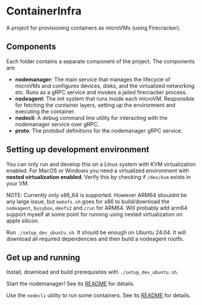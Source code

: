 # ContainerInfra

A project for provisioning containers as microVMs (using Firecracker).

## Components

Each folder contains a separate component of the project. The components are:

- **nodemanager**: The main service that manages the lifecycle of microVMs and configures devices, disks, and the virtualized networking etc. Runs as a gRPC service and invokes a jailed firecracker process.
- **nodeagent**: The init system that runs inside each microVM. Responsible for fetching the container layers, setting up the environment and executing the container.
- **nodecli**: A debug command line utility for interacting with the nodemanager service over gRPC.
- **proto**: The protobuf definitions for the nodemanager gRPC service.

## Setting up development environment

You can only run and develop this on a Linux system with KVM virtualization enabled. For MacOS or Windows you need a virtualized environment with **nested virtualization enabled**. Verify this by checking if `/dev/kvm` exists in your VM.

NOTE: Currently only x86_64 is supported. However ARM64 shouldnt be any large issue, but `makefs.sh` goes for x86 to build/download the `nodeagent`, `busybox`, `mkefs2` and `crun` for ARM64. 
Will probably add arm64 support myself at some point for running using nested virtualization on apple silicon.

Run `./setup_dev_ubuntu.sh`. It should be enough on Ubuntu 24.04.
It will download all required dependencies and then build a nodeagent rootfs.

## Get up and running

Install, download and build prerequisites with `./setup_dev_ubuntu.sh`.

Start the nodemanager! See its [README](./nodemanager/README.md) for details.

Use the `nodecli` utility to run some containers. See its [README](./nodecli/README.md) for details.
